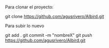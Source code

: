 Para clonar el proyecto:

git clone https://github.com/agusrivero/AIbird.git

Para subir lo nuevo

git add .
git commit -m "nombreX"
git push https://github.com/agusrivero/AIbird.git